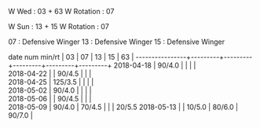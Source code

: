 W Wed      : 03 + 63
W Rotation : 07

W Sun      : 13 + 15
W Rotation : 07

07 : Defensive Winger
13 : Defensive Winger
15 : Defensive Winger

date num min/rt |    03   |    07   |    13   |    15   |    63   |
----------------+---------+---------+---------+---------+---------+
2018-04-18      |  90/4.0 |         |         |         |        
2018-04-22      |         |  90/4.5 |         |         |        
2018-04-25      | 125/3.5 |         |         |         |        
2018-05-02      |  90/4.0 |         |         |         |        
2018-05-06      |         |  90/4.5 |         |         |        
2018-05-09      |  90/4.0 |  70/4.5 |         |         |  20/5.5
2018-05-13      |         |  10/5.0 |  80/6.0 |  90/7.0 |        

